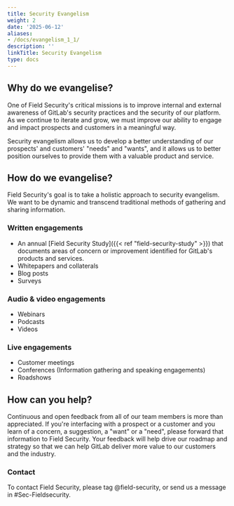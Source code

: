 ```yaml
---
title: Security Evangelism
weight: 2
date: '2025-06-12'
aliases:
- /docs/evangelism_1_1/
description: ''
linkTitle: Security Evangelism
type: docs
---
```


## Why do we evangelise?

One of Field Security's critical missions is to improve internal and external awareness of GitLab's security practices and the security of our platform. As we continue to iterate and grow, we must improve our ability to engage and impact prospects and customers in a meaningful way.

Security evangelism allows us to develop a better understanding of our prospects' and customers' "needs" and "wants", and it allows us to better position ourselves to provide them with a valuable product and service.

## How do we evangelise?

Field Security's goal is to take a holistic approach to security evangelism. We want to be dynamic and transcend traditional methods of gathering and sharing information.

### Written engagements

- An annual [Field Security Study]({{< ref "field-security-study" >}}) that documents areas of concern or improvement identified for GitLab's products and services.
- Whitepapers and collaterals
- Blog posts
- Surveys

### Audio & video engagements

- Webinars
- Podcasts
- Videos

### Live engagements

- Customer meetings
- Conferences (Information gathering and speaking engagements)
- Roadshows

## How can you help?

Continuous and open feedback from all of our team members is more than appreciated. If you're interfacing with a prospect or a customer and you learn of a concern, a suggestion, a "want" or a "need", please forward that information to Field Security. Your feedback will help drive our roadmap and strategy so that we can help GitLab deliver more value to our customers and the industry.

### Contact

To contact Field Security, please tag @field-security, or send us a message in #Sec-Fieldsecurity.
